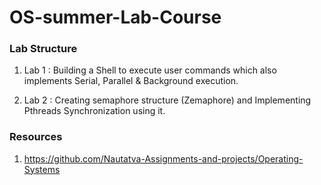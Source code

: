 # OS-summer-Lab-Course

### Lab Structure

1. Lab 1 : Building a Shell to execute user commands which also implements Serial, Parallel & Background execution.
   
2. Lab 2 : Creating semaphore structure (Zemaphore) and Implementing Pthreads Synchronization using it.  


### Resources 

1. https://github.com/Nautatva-Assignments-and-projects/Operating-Systems